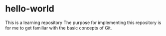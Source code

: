 # hello-world
This is a learning repository
The purpose for implementing this repository is for me to get familiar with the basic concepts of Git.
